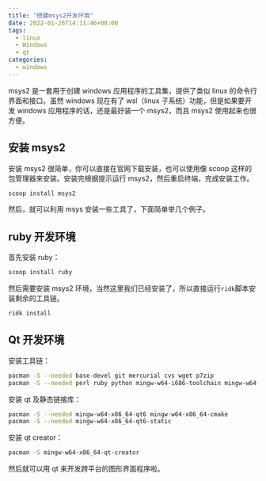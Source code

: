 ```yaml
---
title: "搭建msys2开发环境"
date: 2022-01-26T14:11:46+08:00
tags:
  - linux
  - Windows
  - qt
categories:
  - windows
---
```


msys2 是一套用于创建 windows 应用程序的工具集，提供了类似 linux 的命令行界面和接口。虽然 windows 现在有了 wsl（linux 子系统）功能，但是如果要开发 windows 应用程序的话，还是最好装一个 msys2，而且 msys2 使用起来也很方便。

## 安装 msys2

安装 msys2 很简单，你可以直接在官网下载安装，也可以使用像 scoop 这样的包管理器来安装。安装完根据提示运行 msys2，然后重启终端，完成安装工作。

```sh
scoop install msys2
```

然后，就可以利用 msys 安装一些工具了，下面简单举几个例子。

## ruby 开发环境

首先安装 ruby：

```sh
scoop install ruby
```

然后需要安装 msys2 环境，当然这里我们已经安装了，所以直接运行`ridk`脚本安装剩余的工具链。

```sh
ridk install
```

## Qt 开发环境

安装工具链：

```sh
pacman -S --needed base-devel git mercurial cvs wget p7zip
pacman -S --needed perl ruby python mingw-w64-i686-toolchain mingw-w64-x86_64-toolchain

```

安装 qt 及静态链接库：

```sh
pacman -S --needed mingw-w64-x86_64-qt6 mingw-w64-x86_64-cmake
pacman -S --needed mingw-w64-x86_64-qt6-static
```

安装 qt creator：

```sh
pacman -S mingw-w64-x86_64-qt-creator
```

然后就可以用 qt 来开发跨平台的图形界面程序啦。
